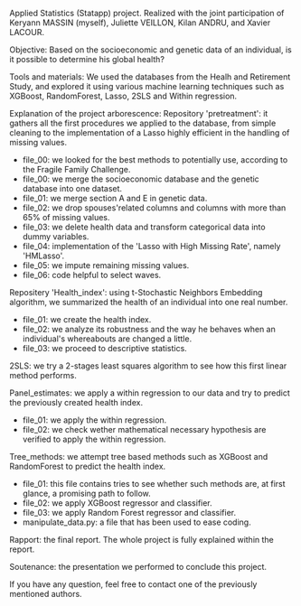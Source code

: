 Applied Statistics (Statapp) project. Realized with the joint participation of Keryann MASSIN (myself), Juliette VEILLON, Kilan ANDRU, and Xavier LACOUR.

Objective: Based on the socioeconomic and genetic data of an individual, is it possible to determine his global health?

Tools and materials: We used the databases from the Healh and Retirement Study, and explored it using various machine learning techniques such as XGBoost, RandomForest, Lasso, 2SLS and Within regression.


Explanation of the project arborescence:
Repository 'pretreatment': it gathers all the first procedures we applied to the database, from simple cleaning to the implementation of a Lasso highly efficient in the handling of missing values.
- file_00: we looked for the best methods to potentially use, according to the Fragile Family Challenge.
- file_00: we merge the socioeconomic database and the genetic database into one dataset.
- file_01: we merge section A and E in genetic data.
- file_02: we drop spouses'related columns and columns with more than 65% of missing values.
- file_03: we delete health data and transform categorical data into dummy variables.
- file_04: implementation of the 'Lasso with High Missing Rate', namely 'HMLasso'.
- file_05: we impute remaining missing values.
- file_06: code helpful to select waves.

Repositery 'Health_index': using t-Stochastic Neighbors Embedding algorithm, we summarized the health of an individual into one real number.
- file_01: we create the health index.
- file_02: we analyze its robustness and the way he behaves when an individual's whereabouts are changed a little.
- file_03: we proceed to descriptive statistics.

2SLS: we try a 2-stages least squares algorithm to see how this first linear method performs.

Panel_estimates: we apply a within regression to our data and try to predict the previously created health index.
- file_01: we apply the within regression.
- file_02: we check wether mathematical necessary hypothesis are verified to apply the within regression.

Tree_methods: we attempt tree based methods such as XGBoost and RandomForest to predict the health index.
- file_01: this file contains tries to see whether such methods are, at first glance, a promising path to follow.
- file_02: we apply XGBoost regressor and classifier.
- file_03: we apply Random Forest regressor and classifier.
- manipulate_data.py: a file that has been used to ease coding.

Rapport: the final report. The whole project is fully explained within the report.

Soutenance: the presentation we performed to conclude this project.


If you have any question, feel free to contact one of the previously mentioned authors.


